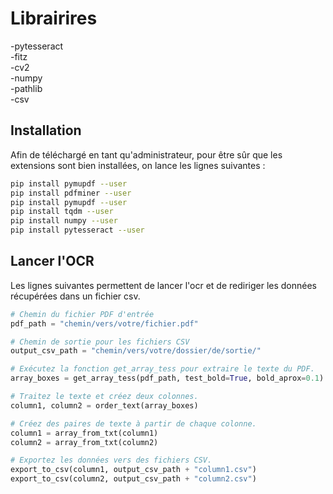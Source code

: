 # Librairires 

  -pytesseract  
  -fitz  
  -cv2  
  -numpy   
  -pathlib   
  -csv  
  
## Installation

Afin de téléchargé en tant qu'administrateur, pour être sûr que les extensions sont bien installées, on lance les lignes suivantes :

```bash
pip install pymupdf --user
pip install pdfminer --user
pip install pymupdf --user
pip install tqdm --user
pip install numpy --user
pip install pytesseract --user
```

## Lancer l'OCR

Les lignes suivantes permettent de lancer l'ocr et de rediriger les données récupérées dans un fichier csv.

```python
# Chemin du fichier PDF d'entrée
pdf_path = "chemin/vers/votre/fichier.pdf"

# Chemin de sortie pour les fichiers CSV
output_csv_path = "chemin/vers/votre/dossier/de/sortie/"

# Exécutez la fonction get_array_tess pour extraire le texte du PDF.
array_boxes = get_array_tess(pdf_path, test_bold=True, bold_aprox=0.1)

# Traitez le texte et créez deux colonnes.
column1, column2 = order_text(array_boxes)

# Créez des paires de texte à partir de chaque colonne.
column1 = array_from_txt(column1)
column2 = array_from_txt(column2)

# Exportez les données vers des fichiers CSV.
export_to_csv(column1, output_csv_path + "column1.csv")
export_to_csv(column2, output_csv_path + "column2.csv")
```

